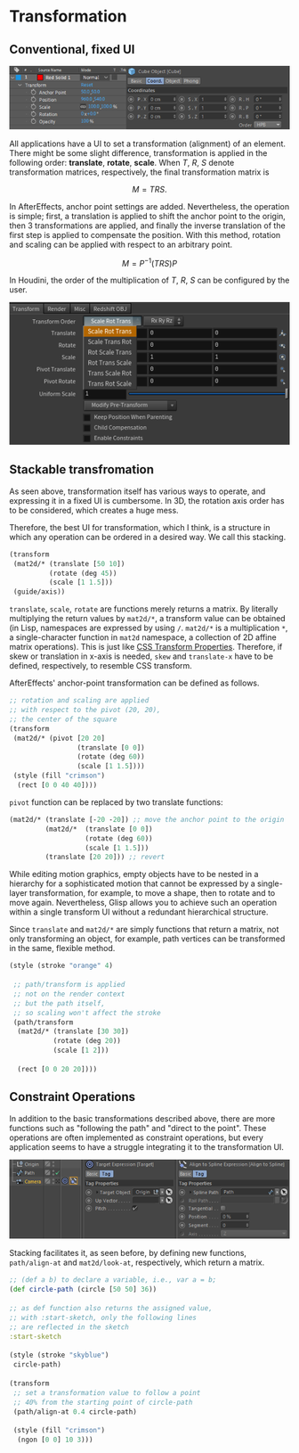 # Transformation

## Conventional, fixed UI

![](../transform_uis.png)

All applications have a UI to set a transformation (alignment) of an element. There might be some slight difference, transformation is applied in the following order: **translate**, **rotate**, **scale**. When $T$, $R$, $S$ denote transformation matrices, respectively, the final transformation matrix is 

$$
M = T R S.
$$

In AfterEffects, anchor point settings are added. Nevertheless, the operation is simple; first, a translation is applied to shift the anchor point to the origin, then 3 transformations are applied, and finally the inverse translation of the first step is applied to compensate the position. With this method, rotation and scaling can be applied with respect to an arbitrary point.

$$
M = P^{-1}  (T R S) P
$$

In Houdini, the order of the multiplication of $T$, $R$, $S$ can be configured by the user.

![](../transform_houdini.png)

## Stackable transfromation

As seen above, transformation itself has various ways to operate, and expressing it in a fixed UI is cumbersome. In 3D, the rotation axis order has to be considered, which creates a huge mess.

Therefore, the best UI for transformation, which I think, is a structure in which any operation can be ordered in a desired way. We call this stacking.

```cljs
(transform
 (mat2d/* (translate [50 10])
          (rotate (deg 45))
          (scale [1 1.5]))
 (guide/axis))
```

`translate`, `scale`, `rotate` are functions merely returns a matrix. By literally multiplying the return values by `mat2d/*`, a transform value can be obtained (in Lisp, namespaces are expressed by using `/`. `mat2d/*` is a multiplication `*`, a single-character function in `mat2d` namespace, a collection of 2D affine matrix operations). This is just like [CSS Transform Properties](https://developer.mozilla.org/en-US/docs/Web/CSS/transform). Therefore, if skew or translation in x-axis is needed, `skew` and `translate-x` have to be defined, respectively, to resemble CSS transform.

AfterEffects' anchor-point transformation can be defined as follows.

```cljs
;; rotation and scaling are applied
;; with respect to the pivot (20, 20),
;; the center of the square
(transform
 (mat2d/* (pivot [20 20]
                 (translate [0 0])
                 (rotate (deg 60))
                 (scale [1 1.5])))
 (style (fill "crimson")
  (rect [0 0 40 40])))
```

`pivot` function can be replaced by two translate functions:

```clojure
(mat2d/* (translate [-20 -20]) ;; move the anchor point to the origin
         (mat2d/*  (translate [0 0])
                   (rotate (deg 60))
                   (scale [1 1.5]))
         (translate [20 20])) ;; revert
```

While editing motion graphics, empty objects have to be nested in a hierarchy for a sophisticated motion that cannot be expressed by a single-layer transformation, for example, to move a shape, then to rotate and to move again. Nevertheless, Glisp allows you to achieve such an operation within a single transform UI without a redundant hierarchical structure.

Since `translate` and `mat2d/*` are simply functions that return a matrix, not only transforming an object, for example, path vertices can be transformed in the same, flexible method.

```cljs
(style (stroke "orange" 4)

 ;; path/transform is applied
 ;; not on the render context
 ;; but the path itself,
 ;; so scaling won't affect the stroke
 (path/transform
  (mat2d/* (translate [30 30])
           (rotate (deg 20))
           (scale [1 2]))

  (rect [0 0 20 20])))
```

## Constraint Operations

In addition to the basic transformations described above, there are more functions such as "following the path" and "direct to the point". These operations are often implemented as constraint operations, but every application seems to have a struggle integrating it to the transformation UI.

![](../transform_constraints.png)

Stacking facilitates it, as seen before, by defining new functions, `path/align-at` and `mat2d/look-at`, respectively, which return a matrix.

```cljs
;; (def a b) to declare a variable, i.e., var a = b;
(def circle-path (circle [50 50] 36))

;; as def function also returns the assigned value,
;; with :start-sketch, only the following lines
;; are reflected in the sketch
:start-sketch

(style (stroke "skyblue")
 circle-path)

(transform
 ;; set a transformation value to follow a point
 ;; 40% from the starting point of circle-path
 (path/align-at 0.4 circle-path)

 (style (fill "crimson")
  (ngon [0 0] 10 3)))
```
